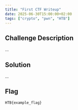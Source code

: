 ```yaml
---
title: "First CTF Writeup"
date: 2025-06-30T15:00:00+02:00
tags: ["crypto", "pwn", "HTB"]
---
```


## Challenge Description

...

## Solution

...

## Flag

`HTB{example_flag}`
